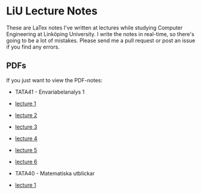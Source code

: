 # LiU Lecture Notes
These are LaTex notes I've written at lectures while studying Computer Engineering at Linköping University.
I write the notes in real-time, so there's going to be a lot of mistakes. Please send me a pull request or post an issue if you find any errors.

## PDFs
If you just want to view the PDF-notes:

* TATA41 - Envariabelanalys 1
 * [lecture 1](http://github.com/DanielRapp/lecture-notes/raw/master/TATA41/1lecture/lecture.pdf)
 * [lecture 2](http://github.com/DanielRapp/lecture-notes/raw/master/TATA41/2lecture/lecture.pdf)
 * [lecture 3](http://github.com/DanielRapp/lecture-notes/raw/master/TATA41/3lecture/lecture.pdf)
 * [lecture 4](http://github.com/DanielRapp/lecture-notes/raw/master/TATA41/4lecture/lecture.pdf)
 * [lecture 5](http://github.com/DanielRapp/lecture-notes/raw/master/TATA41/5lecture/lecture.pdf)
 * [lecture 6](http://github.com/DanielRapp/lecture-notes/raw/master/TATA41/6lecture/lecture.pdf)

* TATA40 - Matematiska utblickar
 * [lecture 1](http://github.com/DanielRapp/lecture-notes/raw/master/TATA40/1lecture/lecture.pdf)
